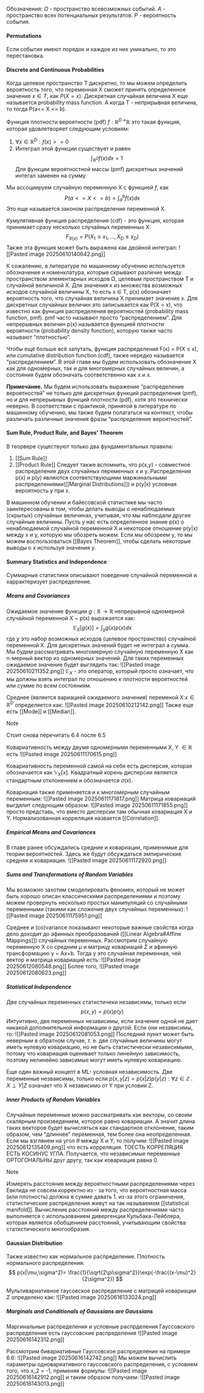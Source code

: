 Обозначения:
$\Omega$ - пространство всевозможных событий.
$A$ - пространство всех потенциальных результатов.
$P$ - вероятность события.

#### Permutations
Если события имеют порядок и каждое из них уникально, то это перестановка.
#### Discrete and Continuous Probabilities

Когда целевое пространство T дискретно, то мы можем определить вероятность того, что переменная X сможет принять определенное значение $x\in T$, как $P(X = x)$. Дискретная случайная величина X еще называется probability mass function. А когда T - неприрывная величина, то тогда P(a<= X <= b).

Функция плотности вероятности (pdf) $f: \mathbb{R}^{D\rightarrow}\mathbb{R}$ это такая функция, которая удовлетворяет следующим условиям:
1. $\forall x \in \mathbb{R}^{D}: f(x)>=0$ 
2. Интеграл этой функции существует и равен$$\int_{\mathbb{R}^{D}}f(x)dx= 1$$
Для функции вероятностной массы (pmf) дискретных значений интегал заменен на сумму. 

Мы ассоциируем случайную переменную X с функцией $f$, как $$
P(a<= X <= b) = \int_{a}^{b}f(x)dx
$$
Это еще называется законом распределения переменной X.

Кумулятивная функция распределения (cdf) - это функция, которая принимает сразу несколько случайных переменных X: $$F_{X(x)}= P(X_{1}\leq x_1,...,X_{D}\leq x_D)$$
Также эта функция может быть выражена как двойной интеграл:
![[Pasted image 20250610140642.png]]

К сожалению, в литературе по машинному обучению используется обозначение и номенклатура, которые скрывают различие между пространством элементарных исходов Ω, целевым пространством T и случайной величиной X. Для значения x из множества возможных исходов случайной величины X, то есть x ∈ T, p(x) обозначает вероятность того, что случайная величина X принимает значение x. Для дискретных случайных величин это записывается как P(X = x), что известно как функция распределения вероятностей (probability mass function, pmf). pmf часто называют просто “распределением”. Для непрерывных величин p(x) называется функцией плотности вероятности (probability density function), которую также часто называют “плотностью”.

Чтобы ещё больше всё запутать, функция распределения F(x) = P(X ≤ x), или cumulative distribution function (cdf), также нередко называется “распределением”. В этой главе мы будем использовать обозначение X как для одномерных, так и для многомерных случайных величин, а состояния будем обозначать соответственно как x и x.

**Примечание.** Мы будем использовать выражение “распределение вероятностей” не только для дискретных функций распределения (pmf), но и для непрерывных функций плотности (pdf), хотя это технически неверно. В соответствии с практикой, принятой в литературе по машинному обучению, мы также будем полагаться на контекст, чтобы различать различные значения фразы “распределение вероятностей”.
#### Sum Rule, Product Rule, and Bayes' Theorem

В теорвере существуют только два фундаментальных правила:
1. [[Sum Rule]]
2. [[Product Rule]]
Следует также вспомнить, что p(x,y) - совместное распределение двух случайных переменных x и y. Распределения p(x) и p(y) являются соответствующими маржинальными распределениями([[Marginal Distributions]]) и p(y|x) условная вероятность y при x.

В машинном обучении и байесовской статистике мы часто заинтересованы в том, чтобы делать выводы о ненаблюдаемых (скрытых) случайных величинах, учитывая, что мы наблюдали другие случайные величины. Пусть у нас есть определенное знание p(x) о ненаблюдаемой случайной переменной X и некоторое отношение p(y|x)  между x и y, которую мы обозреть можем. Если мы обозреем y, то мы можем воспользоваться [[Bayes Theorem]], чтобы сделать некоторые выводы о x используя значения y.

#### Summary Statistics and Independence

Суммарные статистики описывают поведение случайной переменной и харрактеризует распределение.

##### Means and Covariances

Ожидаемое значение функции $g:\mathbb{R}\rightarrow \mathbb{R}$ непрерывной одномерной случайной переменной X ~ p(x) выражается как:$$\mathbb{E}_{X}[g(x)] = \int_{\chi}g(x)p(x)dx$$ где $\chi$ это набор возможных исходов (целевое пространство) случайной переменной X.
Для дискретных значений будет не интеграл а сумма.
Мы будем рассматривать многомерную случайную переменную X как n-мерный вектор из одномерных значений. Для таких переменных ожидаемое значение будет выглядить так:
![[Pasted image 20250610211352.png]]
$\mathbb{E}_X$ - это оператор, который просто означает, что мы должны взять интеграл по отношению к плотности вероятностей или сумме по всем состояниям. 

Среднее (является вариацией ожидаемого значения) переменой X:$x\in\mathbb{R}^{D}$ определяется как: ![[Pasted image 20250610212142.png]]
Также еще есть [[Mode]] и [[Median]]. 
>[!note]
>Стоит снова перечитать 6.4 после 6.5

Ковариативность между двумя одномерными переменными X, Y $\in \mathbb{R}$ есть
![[Pasted image 20250611170615.png]]

Ковариативность переменной самой на себя есть дисперсия, которая обозначается как $\mathbb{V}_X[x]$.  Квадратный корень дисперсии является стандартным отклонением и обозначается $\sigma(x)$. 

Ковариация также применяется и к многомерным случайным переменным:
![[Pasted image 20250611171817.png]]
Матрица ковариаций выгдялит следующим образом:
![[Pasted image 20250611171855.png]]
просто представь, что вместо дисперсии там обычная ковариация X и Y.
Нормализованная корреляция назвается [[Correlation]].

##### Empirical Means and Covariances
В главе ранее обсуждались средние и ковариации, применимые для теории вероятностей. Здесь же будут обсуждаться эмпирические средняя и ковариация. 
![[Pasted image 20250611172920.png]]

##### Sums and Transformations of Random Variables
Мы возможно захотим смоделировать феномен, который не может быть хорошо описан классическими распределениями и поэтому можем провернуть несколько простых манипуляций со случайными переменными (такими как сложение двух случайных переменных):
![[Pasted image 20250611175951.png]]

Среднее и (co)variance показывают некоторые важные свойства когда дело доходит до афинных преобразований ([[Linear Algebra#Affine Mappings]])
случайных переменных. Рассмотрим случайную переменную X со средним $\mu$ и матрицу ковариаций $\Sigma$ и афинную трансформацию y = Ax+b. Тогда y это случайная переменная, чей вектор и матрица ковариаций есть:
![[Pasted image 20250612080548.png]]
Более того,
![[Pasted image 20250612080623.png]]

##### Statistical Independence
Две случайных переменных статистичеки независимы, только если$$p(x,y) = p(x)p(y)$$
Интуитивно, две переменных независимы, если значение одной не дает никакой дополнительной информации о другой. Если они независимы, то:
![[Pasted image 20250612081053.png]]
Последний пункт может быть неверным в обратном случае, т. е. две случайные величины могут иметь нулевую ковариацию, но не быть статистически независимыми, потому что ковариация оценивает только линейную зависимость, поэтому нелинейно зависимые могут иметь нулевую ковариацию.

Еще один важный концепт в ML- условная независимость. Две переменные незваисимы, только если $p(x,y|z) = p(x|z)p(y|z): \forall z\in\mathbb{Z}$ .
$X \perp Y | Z$ означает что X  независимо от  Y при условии Z.

##### Inner Products of Random Variables

Случайные переменные можно рассматривать как векторы, со своим скалярным произведением, которое равно ковариации.
А значит длина таких векторов будет вычисляться как стандартное отклонение, таким образом, чем "длиннее" переменная, тем более она неопределенная.
Если мы взглянем на угол $\theta$ между X и Y, то получим:
![[Pasted image 20250612135409.png]]
что есть корреляция. ТОЕСТЬ КОРРЕЛЯЦИЯ ЕСТЬ КОСИНУС УГЛА. Получается, что  независимые переменные ОРТОГОНАЛЬНЫ друг другу, так как ковариация равна 0.

>[!note]
>Измерять расстояния между вероятностными распределениями через Евклида не совсем корректно из - за того, что вероятностная масса (или плотность) должна в сумме давать 1. из-за этого ограничения, статистические распределения живут на так называемом  [[statistical manifold]]. Вычисление расстояний между распределениями часто выполняется с использованием дивергенции Кульбака-Лейблера, которая является обобщением расстояний, учитывающим свойства статистического многообразия.

#### Gaussian Distribution
Также известно как нормальное распределение.
Плотность нормального распределения:
$$
p(x|\mu,\sigma^2)= \frac{1}{\sqrt{2\pi\sigma^2}}\exp(-\frac{(x-\mu)^2}{2\sigma^2})
$$

Мультивариативное гаусовское распределение с матрицей ковариации $\Sigma$ определено как: 
![[Pasted image 20250616133024.png]]

##### Marginals and Conditionals of Gaussians are Gaussians
Маргинальные распределения  и условные распрделения Гауссовского распределения есть гауссовские распределения
![[Pasted image 20250616142312.png]]

Рассмотрим бивариативные Гауссовское распределение на примере 6.6:
![[Pasted image 20250616142742.png]]
Мы можем вычислить параметры одновариативного гауссовского распределения, с условием того, что x_2 = -1, применяя формулы:
![[Pasted image 20250616142912.png]]
и таким образом получаем:
![[Pasted image 20250616143013.png]]
